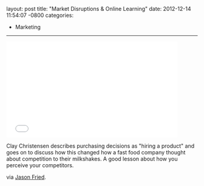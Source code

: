 layout: post
title:  "Market Disruptions & Online Learning"
date:   2012-12-14 11:54:07 -0800
categories:
  - Marketing
---

<iframe class="embedly-embed" src="//cdn.embedly.com/widgets/media.html?src=https%3A%2F%2Fwww.youtube.com%2Fembed%2FVmbSpTJXozk%3Ffeature%3Doembed&url=https%3A%2F%2Fwww.youtube.com%2Fwatch%3Fv%3DVmbSpTJXozk&image=https%3A%2F%2Fi.ytimg.com%2Fvi%2FVmbSpTJXozk%2Fhqdefault.jpg&key=d815972c91e546edb5d2d02e509f8b1c&type=text%2Fhtml&schema=youtube" width="450" height="253" scrolling="no" frameborder="0" allowfullscreen></iframe>

Clay Christensen describes purchasing decisions as "hiring a product" and goes on to discuss how this changed how a fast food company thought about competition to their milkshakes. A good lesson about how you perceive your competitors.

via  [Jason Fried](https://twitter.com/jasonfried/status/279638214829023232).
